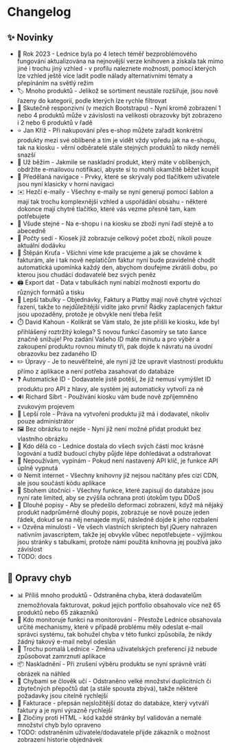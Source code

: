 # Changelog

## ✨ Novinky

- 📅 Rok 2023 - Lednice byla po 4 letech téměř bezproblémového fungování aktualizována na nejnovější verze knihoven a získala tak mimo jiné i trochu jiný vzhled - v profilu naleznete možnosti, pomocí kterých lze vzhled ještě více ladit podle nálady alternativními tématy a přepínáním na světlý režim
- 🏷️ Mnoho produktů - Jelikož se sortiment neustále rozšířuje, jsou nově řazeny do kategorií, podle kterých lze rychle filtrovat
- 📲 Skutečně responzivní (v mezích Bootstrapu) - Nyní kromě zobrazení 1 nebo 4 produktů může v závislosti na velikosti obrazovky být zobrazeno i 2 nebo 6 produktů v řadě
- ⭐ Jan Kříž - Při nakupování přes e-shop můžete zařadit konkrétní produkty mezi své oblíbené a tím je vidět vždy vpředu jak na e-shopu, tak na kiosku - věrní odběratelé stále stejných produktů to nikdy neměli snazší
- 📨 Už běžím - Jakmile se naskladní produkt, který máte v oblíbených, obdržíte e-mailovou notifikaci, abyste si to mohli okamžitě běžet koupit
- 🍔 Předělaná navigace - Prvky, které se skrývaly pod tlačítkem uživatele jsou nyní klasicky v horní navigaci
- ✉️ Hezčí e-maily - Všechny e-maily se nyní generují pomocí šablon a mají tak trochu komplexnější vzhled a uspořádání obsahu - některé dokonce mají chytré tlačítko, které vás vezme přesně tam, kam potřebujete
- 🔢 Všude stejné - Na e-shopu i na kiosku se zboží nyní řadí stejně a to abecedně
- 🟰 Počty sedí - Kiosek již zobrazuje celkový počet zboží, nikoli pouze aktuální dodávku
- 🤑 Štěpán Kruťa - Všichni víme kde pracujeme a jak se chováme k fakturám, ale i tak nově neplatičům faktur nyní bude pravidelně chodit automatická upomínka každý den, abychom doufejme zkrátili dobu, po kterou jsou chudáci dodavatelé bez svých peněz
- 🖨️ Export dat - Data v tabulkách nyní nabízí možnosti exportu do různých formátů a tisku
- 🤩 Lepší tabulky - Objednávky, Faktury a Platby mají nově chytré výchozí řazení, takže to nejdůležitější vidíte jako první! Řádky zaplacených faktur jsou upozaděny, protože je obvykle není třeba řešit
- ⏱️ David Kahoun - Kolikrát se Vám stalo, že jste přišli ke kiosku, kde byl přihlášený roztržitý kolega? S novou funkcí časomíry se tato šance značně snižuje! Pro zadání Vašeho ID máte minutu a pro výběr a zakoupení produktu rovnou minuty tři, pak dojde k návratu na úvodní obrazovku bez zadaného ID
- ✏️ Úpravy - Je to neuvěřitelné, ale nyní již lze upravit vlastnosti produktu přímo z aplikace a není potřeba zasahovat do databáze
- ❓ Automatické ID - Dodavatele jistě potěší, že již nemusí vymýšlet ID produktu pro API z hlavy, ale systém jej automaticky vytvoří za ně
- 🔊 Richard Síbrt - Používání kiosku vám bude nově zpříjemněno zvukovým projevem
- 🔐 Lepší role - Práva na vytvoření produktu již má i dodavatel, nikoliv pouze administrátor
- 🖼️ Bez obrázku to nejde - Nyní již není možné přidat produkt bez vlastního obrázku
- 🔭 Kdo dělá co - Lednice dostala do všech svých částí moc krásné logování a tudíž budoucí chyby půjde lépe dohledávat a odstraňovat
- 🔐 Nepoužívám, vypínám - Pokud není nastavený API klíč, je funkce API úplně vypnutá
- 🌐 Nemít internet - Všechny knihovny již nejsou načítány přes cizí CDN, ale jsou součástí kódu aplikace
- 🤖 Sbohem útočníci - Všechny funkce, které zapisují do databáze jsou nyní rate limited, aby se zvýšila ochrana proti útokům typu DDoS
- 📏 Dlouhé popisy - Aby se předešlo deformaci zobrazení, když má nějaký produkt nadprůměrně dlouhý popis, zobrazuje se nově pouze jeden řádek, dokud se na něj nenajede myší, následně dojde k jeho rozbalení
- 💀 Ozvěna minulosti - Ve všech vlastních skriptech byl jQuery nahrazen nativním javascriptem, takže jej obvykle vůbec nepotřebujete - výjimkou jsou stránky s tabulkami, protože námi použitá knihovna jej používá jako závislost
- TODO: docs

## 🐞 Opravy chyb

- 📊 Příliš mnoho produktů - Odstraněna chyba, která dodavatelům znemožňovala fakturovat, pokud jejich portfolio obsahovalo více než 65 produktů nebo 65 zákazníků
- 📩 Kdo monitoruje funkci na monitorování - Přestože Lednice obsahovala určité mechanismy, které v případě problému měly odeslat e-mail správci systému, tak bohužel chyba v této funkci způsobila, že nikdy žádný takový e-mail nebyl odeslán
- 🥱 Trochu pomalá Lednice - Změna uživatelských preferencí již nebude způsobovat zamrznutí aplikace
- 📦 Naskladnění - Při zrušení výběru produktu se nyní správně vrátí obrázek na náhled
- 🤷 Chybami se člověk učí - Odstraněno velké množství duplicitních či zbytečných přepočtů dat (a stále spousta zbývá), takže některé požadavky jsou citelně rychlejší
- 🐢 Fakturace - přepsán nejsložitější dotaz do databáze, který vytváří faktury a je nyní výrazně rychlejší
- 🔫 Zločiny proti HTML - kód každé stránky byl validován a nemalé množství chyb bylo opraveno
- TODO: odstraněním uživatele/dodavatele přijde zákazník o možnost zobrazení historie objednávek
